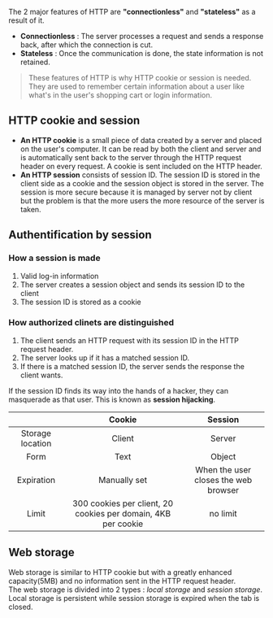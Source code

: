 The 2 major features of HTTP are **"connectionless"** and **"stateless"** as a result of it.<br>
* **Connectionless** : The server processes a request and sends a response back, after which the connection is cut.
* **Stateless** : Once the communication is done, the state information is not retained.
>These features of HTTP is why HTTP cookie or session is needed.<br>
>They are used to remember certain information about a user like what's in the user's shopping cart or login information.

## HTTP cookie and session
* **An HTTP cookie** is a small piece of data created by a server and placed on the user's computer. It can be read by both the client and server and is automatically sent back to the server through the HTTP request header on every request.
A cookie is sent included on the HTTP header.
* **An HTTP session** consists of session ID. The session ID is stored in the client side as a cookie and the session object is stored in the server. The session is more secure because it is managed by server not by client but the problem is that the more users the more resource of the server is taken.

## Authentification by session
### How a session is made
1. Valid log-in information
2. The server creates a session object and sends its session ID to the client
3. The session ID is stored as a cookie

### How authorized clinets are distinguished
1. The client sends an HTTP request with its session ID in the HTTP request header.
2. The server looks up if it has a matched session ID.
3. If there is a matched session ID, the server sends the response the client wants.

If the session ID finds its way into the hands of a hacker, they can masquerade as that user. This is known as **session hijacking**.

|| Cookie | Session |
| :---: | :---: | :---: |
| Storage location | Client | Server |
| Form | Text | Object |
| Expiration | Manually set | When the user closes the web browser |
| Limit | 300 cookies per client, 20 cookies per domain, 4KB per cookie | no limit |

## Web storage
Web storage is similar to HTTP cookie but with a greatly enhanced capacity(5MB) and no information sent in the HTTP request header.<br>
The web storage is divided into 2 types : *local storage* and *session storage*. Local storage is persistent while session storage is expired when the tab is closed.
